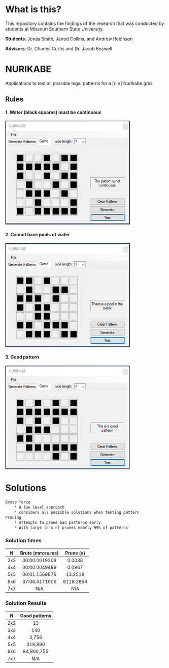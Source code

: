 # What is this?
This repository contains the findings of the research that was conducted by students at Missouri Southern State University.

**Students**: [Jonas Smith](https://github.com/JonasESmith), [Jaired Collins](https://github.com/jairedcollins), and [Andrew Robinson](https://github.com/SirArkimedes)

**Advisors**: Dr. Charles Curtis and Dr. Jacob Boswell

# NURIKABE
Applications to test all possible legal patterns for a [n,n] Nurikabe grid.

<h2> Rules </h2>
	<h4> 1. Water (black squares) must be continuous </h4>
		<img src="images/non-contiguous.PNG" alt="icon">
	<h4> 2. Cannot have pools of water </h4>
		<img src="images/pool.PNG" alt="icon">
	<h4> 3. Good pattern </h4>
		<img src="images/good.PNG" alt="icon">

# Solutions

	Brute force
		* A low level approach
		* considers all possible solutions when testing pattern
	Pruning
		* Attempts to prune bad patterns early
		* With large [n x n] prunes nearly 99% of patterns

### Solution times
  | N  | Brute (mm:ss.ms) | Prune (s) |
  | :---: | :---: | :---: |
  |3x3 | 00:00.0019308          | 0.0038    |
  |4x4 | 00:00.0049499          | 0.0867    |
  |5x5 | 00:01.1569876          | 13.2519   |
  |6x6 |  37:06.4171906         | 8118.2854 |
  |7x7 | N/A |  N/A       |

### Solution Results
  | N  | Good patterns |
  | :---: | :---: |
  |2x2 | 13 |
  |3x3 | 140 |
  |4x4 | 3,756 |
  |5x5 | 318,890 |
  |6x6 | 84,900,755 |
  |7x7 | N/A |

